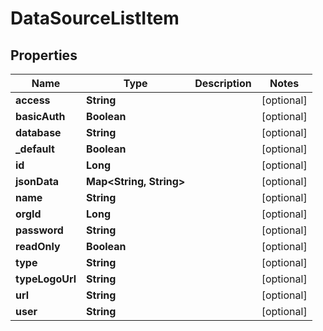 
# DataSourceListItem

## Properties
Name | Type | Description | Notes
------------ | ------------- | ------------- | -------------
**access** | **String** |  |  [optional]
**basicAuth** | **Boolean** |  |  [optional]
**database** | **String** |  |  [optional]
**_default** | **Boolean** |  |  [optional]
**id** | **Long** |  |  [optional]
**jsonData** | **Map&lt;String, String&gt;** |  |  [optional]
**name** | **String** |  |  [optional]
**orgId** | **Long** |  |  [optional]
**password** | **String** |  |  [optional]
**readOnly** | **Boolean** |  |  [optional]
**type** | **String** |  |  [optional]
**typeLogoUrl** | **String** |  |  [optional]
**url** | **String** |  |  [optional]
**user** | **String** |  |  [optional]



